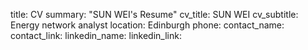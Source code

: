 title: CV
summary: "SUN WEI's Resume"
cv_title: SUN WEI
cv_subtitle: Energy network analyst
location: Edinburgh
phone: 
contact_name: 
contact_link: 
linkedin_name: 
linkedin_link: 

